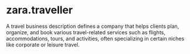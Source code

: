 # zara.traveller
A travel business description defines a company that helps clients plan, organize, and book various travel-related services such as flights, accommodations, tours, and activities, often specializing in certain niches like corporate or leisure travel.
